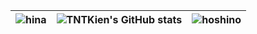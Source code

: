 <!-- ![](https://github.com/TNTKien/TNTKien.github.io/blob/732f16ab6676e1c6fbf71d9739ef234fdbe87060/assets/images/tunonsense.gif) -->
<!--[![Discord Presence](https://lanyard.cnrad.dev/api/559979358404608001)](https://discord.com/users/559979358404608001)-->


| ![hina](https://cdn.discordapp.com/emojis/1263060723098058813.webp?size=128&animated=true)  | ![TNTKien's GitHub stats](https://github-readme-stats.vercel.app/api?username=TNTKien&show_icons=true&theme=dracula&hide_rank=true)  | ![hoshino](https://cdn.discordapp.com/emojis/1261961896278626376.webp?size=128&animated=true)  |
| :---: | :---: | :---: |




